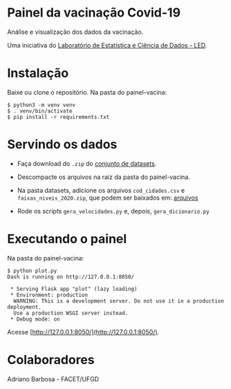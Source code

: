 # Painel da vacinação Covid-19

Análise e visualização dos dados da vacinação.

Uma iniciativa do [Laboratório de Estatística e Ciência de Dados - LED](https://im.ufal.br/laboratorio/led/).

# Instalação

Baixe ou clone o repositório. Na pasta do painel-vacina:

    $ python3 -m venv venv
    $ . venv/bin/activate
    $ pip install -r requirements.txt
    
# Servindo os dados

* Faça download do `.zip` do [conjunto de datasets](https://drive.google.com/drive/folders/1JNnK71nIsvM_6WqZA9gxF3LkHK-3F1JI?usp=sharing).

* Descompacte os arquivos na raiz da pasta do painel-vacina.

* Na pasta datasets, adicione os arquivos `cod_cidades.csv` e `faixas_niveis_2020.zip`, que podem ser baixados em: [arquivos](https://drive.google.com/drive/folders/1XXift4ZZ46zOjcC1RDyY2ZrEjuHv8fdh?usp=sharing)

* Rode os scripts `gera_velocidades.py` e, depois, `gera_dicionario.py`
    
# Executando o painel

Na pasta do painel-vacina: 

    $ python plot.py
    Dash is running on http://127.0.0.1:8050/
    
     * Serving Flask app "plot" (lazy loading)
     * Environment: production
      WARNING: This is a development server. Do not use it in a production deployment.
      Use a production WSGI server instead.
     * Debug mode: on

Acesse [http://127.0.0.1:8050/](http://127.0.0.1:8050/).

# Colaboradores

Adriano Barbosa - FACET/UFGD
